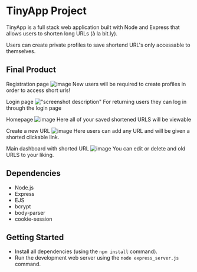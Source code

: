 # TinyApp Project

TinyApp is a full stack web application built with Node and Express that allows users to shorten long URLs (à la bit.ly).

Users can create private profiles to save shortend URL's only accessable to themselves. 

## Final Product

Registration page
![image](https://user-images.githubusercontent.com/95982839/155785854-c61ad043-9604-40f2-beb1-0281ddeeaebd.png)
New users will be required to create profiles in order to access short urls!

Login page
!["screenshot description"](#)
For returning users they can log in through the login page 

Homepage
![image](https://user-images.githubusercontent.com/95982839/155786498-2621e7bc-623d-4737-aedd-98bbeb749efe.png)
Here all of your saved shortened URLS will be viewable

Create a new URL
![image](https://user-images.githubusercontent.com/95982839/155786117-334f0b45-55aa-4282-b875-42cd91c953be.png)
Here users can add any URL and will be given a shorted clickable link. 

Main dashboard with shorted URL
![image](https://user-images.githubusercontent.com/95982839/155786324-a70f5318-99f7-4d93-a90b-38e584dfc759.png)
You can edit or delete and old URLS to your liking.


## Dependencies

- Node.js
- Express
- EJS
- bcrypt
- body-parser
- cookie-session

## Getting Started

- Install all dependencies (using the `npm install` command).
- Run the development web server using the `node express_server.js` command.
